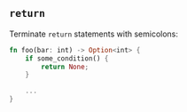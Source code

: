 ## `return`

Terminate `return` statements with semicolons:

``` rust
fn foo(bar: int) -> Option<int> {
    if some_condition() {
        return None;
    }

    ...
}
```
